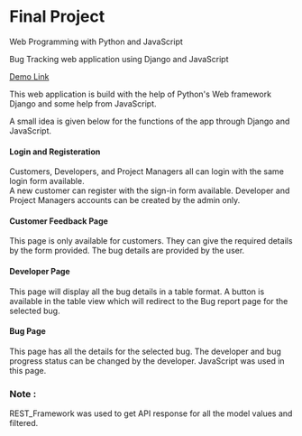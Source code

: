 # Final Project

Web Programming with Python and JavaScript

Bug Tracking web application using Django and JavaScript

[Demo Link](https://www.youtube.com/watch?v=bczVH0IxPjg&t=29s)

This web application is build with the help of Python's Web framework Django and some help from JavaScript.

A small idea is given below for the functions of the app through Django and JavaScript.

<h4>Login and Registeration</h4>
Customers, Developers, and Project Managers all can login with the same login form available.<br>
A new customer can register with the sign-in form available. Developer and Project Managers accounts can be created by the admin only. 

<h4>Customer Feedback Page</h4>
This page is only available for customers. They can give the required details by the form provided. The bug details are provided by the user.

<h4>Developer Page</h4>
This page will display all the bug details in a table format. A button is available in the table view which will redirect to the Bug report page for the selected bug.

<h4>Bug Page</h4>
This page has all the details for the selected bug. The developer and bug progress status can be changed by the developer. JavaScript was used in this page.

<h3>Note :</h3>
REST_Framework was used to get API response for all the model values and filtered.

